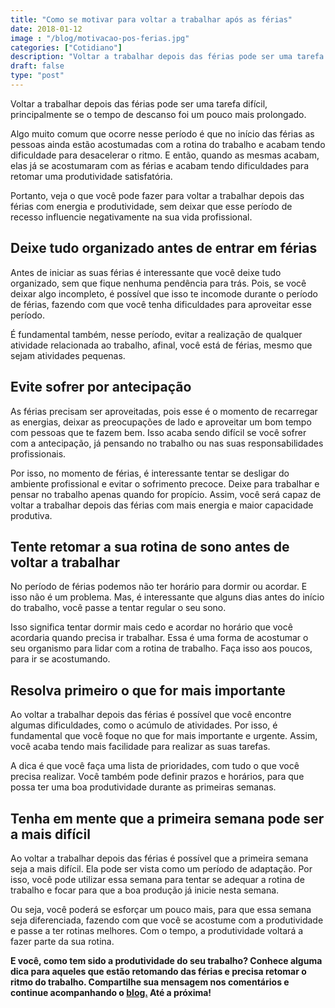 ```yaml
---
title: "Como se motivar para voltar a trabalhar após as férias"
date: 2018-01-12
image : "/blog/motivacao-pos-ferias.jpg"
categories: ["Cotidiano"]
description: "Voltar a trabalhar depois das férias pode ser uma tarefa difícil, principalmente se o tempo de descanso foi um pouco mais prolongado..."
draft: false
type: "post"
---
```


Voltar a trabalhar depois das férias pode ser uma tarefa difícil, principalmente se o tempo de descanso foi um pouco mais prolongado.

Algo muito comum que ocorre nesse período é que no início das férias as pessoas ainda estão acostumadas com a rotina do trabalho e acabam tendo dificuldade para desacelerar o ritmo. E então, quando as mesmas acabam, elas já se acostumaram com as férias e acabam tendo dificuldades para retomar uma produtividade satisfatória.

Portanto, veja o que você pode fazer para voltar a trabalhar depois das férias com energia e produtividade, sem deixar que esse período de recesso influencie negativamente na sua vida profissional.

## **Deixe tudo organizado antes de entrar em férias**

Antes de iniciar as suas férias é interessante que você deixe tudo organizado, sem que fique nenhuma pendência para trás. Pois, se você deixar algo incompleto, é possível que isso te incomode durante o período de férias, fazendo com que você tenha dificuldades para aproveitar esse período.

É fundamental também, nesse período, evitar a realização de qualquer atividade relacionada ao trabalho, afinal, você está de férias, mesmo que sejam atividades pequenas.

## **Evite sofrer por antecipação**

As férias precisam ser aproveitadas, pois esse é o momento de recarregar as energias, deixar as preocupações de lado e aproveitar um bom tempo com pessoas que te fazem bem. Isso acaba sendo difícil se você sofrer com a antecipação, já pensando no trabalho ou nas suas responsabilidades profissionais.

Por isso, no momento de férias, é interessante tentar se desligar do ambiente profissional e evitar o sofrimento precoce. Deixe para trabalhar e pensar no trabalho apenas quando for propício. Assim, você será capaz de voltar a trabalhar depois das férias com mais energia e maior capacidade produtiva.

## **Tente retomar a sua rotina de sono antes de voltar a trabalhar**

No período de férias podemos não ter horário para dormir ou acordar. E isso não é um problema. Mas, é interessante que alguns dias antes do início do trabalho, você passe a tentar regular o seu sono.

Isso significa tentar dormir mais cedo e acordar no horário que você acordaria quando precisa ir trabalhar. Essa é uma forma de acostumar o seu organismo para lidar com a rotina de trabalho. Faça isso aos poucos, para ir se acostumando.

## **Resolva primeiro o que for mais importante**

Ao voltar a trabalhar depois das férias é possível que você encontre algumas dificuldades, como o acúmulo de atividades. Por isso, é fundamental que você foque no que for mais importante e urgente. Assim, você acaba tendo mais facilidade para realizar as suas tarefas.

A dica é que você faça uma lista de prioridades, com tudo o que você precisa realizar. Você também pode definir prazos e horários, para que possa ter uma boa produtividade durante as primeiras semanas.

## **Tenha em mente que a primeira semana pode ser a mais difícil**

Ao voltar a trabalhar depois das férias é possível que a primeira semana seja a mais difícil. Ela pode ser vista como um período de adaptação. Por isso, você pode utilizar essa semana para tentar se adequar a rotina de trabalho e focar para que a boa produção já inicie nesta semana.

Ou seja, você poderá se esforçar um pouco mais, para que essa semana seja diferenciada, fazendo com que você se acostume com a produtividade e passe a ter rotinas melhores. Com o tempo, a produtividade voltará a fazer parte da sua rotina.

**E você, como tem sido a produtividade do seu trabalho? Conhece alguma dica para aqueles que estão retomando das férias e precisa retomar o ritmo do trabalho. Compartilhe sua mensagem nos comentários e continue acompanhando o [blog.](/blog/) Até a próxima!**
